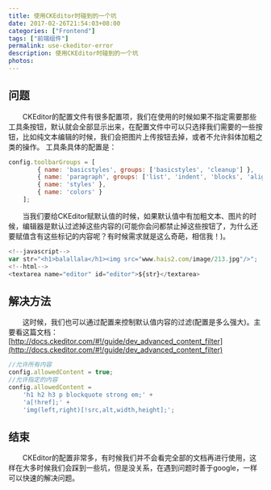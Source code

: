 ```yaml
---
title: 使用CKEditor时碰到的一个坑
date: 2017-02-26T21:54:03+08:00
categories: ["Frontend"]
tags: ["前端组件"]
permalink: use-ckeditor-error
description: 使用CKEditor时碰到的一个坑
photos:
---
```

## 问题
　　CKEditor的配置文件有很多配置项，我们在使用的时候如果不指定需要那些工具条按钮，默认就会全部显示出来，在配置文件中可以只选择我们需要的一些按钮，比如纯文本编辑的时候，我们会把图片上传按钮去掉，或者不允许斜体加粗之类的操作。
   工具条具体的配置是：
```JavaScript
config.toolbarGroups = [
        { name: 'basicstyles', groups: ['basicstyles', 'cleanup'] },
        { name: 'paragraph', groups: ['list', 'indent', 'blocks', 'align'] },
        { name: 'styles' },
        { name: 'colors' }
    ];
```
<!--more-->
　　当我们要给CKEditor赋默认值的时候，如果默认值中有加粗文本、图片的时候，编辑器是默认过滤掉这些内容的(可能你会问都禁止掉这些按钮了，为什么还要赋值含有这些标记的内容呢？有时候需求就是这么奇葩，相信我！)。
```JavaScript
<!--javascript-->
var str="<h1>balallala</h1><img src="www.hais2.com/image/213.jpg"/>";
<!--html-->
<textarea name="editor" id="editor">${str}</textarea>
```

## 解决方法
　　这时候，我们也可以通过配置来控制默认值内容的过滤(配置是多么强大)。主要看这篇文档：[http://docs.ckeditor.com/#!/guide/dev_advanced_content_filter](http://docs.ckeditor.com/#!/guide/dev_advanced_content_filter)
```JavaScript
//允许所有内容
config.allowedContent = true;
//允许指定的内容
config.allowedContent =
    'h1 h2 h3 p blockquote strong em;' +
    'a[!href];' +
    'img(left,right)[!src,alt,width,height];';
```
## 结束
　　CKEditor的配置非常多，有时候我们并不会看完全部的文档再进行使用，这样在大多时候我们会踩到一些坑，但是没关系，在遇到问题时善于google，一样可以快速的解决问题。

